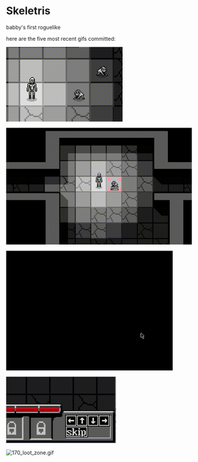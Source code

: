# Skeletris
babby's first roguelike

here are the five most recent gifs committed:

![174_skip_animation.gif](gifs/174_skip_animation.gif?raw=true "174_skip_animation")

![173_tutorial_full.gif](gifs/173_tutorial_full.gif?raw=true "173_tutorial_full")

![172_wasd_to_move.gif](gifs/172_wasd_to_move.gif?raw=true "172_wasd_to_move")

![171_clicky_move_buttons.gif](gifs/171_clicky_move_buttons.gif?raw=true "171_clicky_move_buttons")

![170_loot_zone.gif](gifs/170_loot_zone.gif?raw=true "170_loot_zone")

